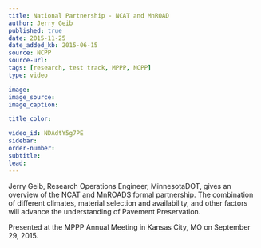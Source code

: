 ```yaml
---
title: National Partnership - NCAT and MnROAD
author: Jerry Geib
published: true
date: 2015-11-25
date_added_kb: 2015-06-15
source: NCPP
source-url:
tags: [research, test track, MPPP, NCPP]
type: video

image:
image_source:
image_caption:

title_color:

video_id: NDAdtY5g7PE
sidebar:
order-number:
subtitle:
lead:
---
```

Jerry Geib, Research Operations Engineer, MinnesotaDOT, gives an overview of the NCAT and MnROADS formal partnership. The combination of different climates, material selection and availability, and other factors will advance the understanding of Pavement Preservation.

Presented at the MPPP Annual Meeting in Kansas City, MO on September 29, 2015.
